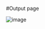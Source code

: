 #Output page

![image](https://github.com/user-attachments/assets/c2283204-1d7c-4a9b-bec1-a76be7d0c34f)
